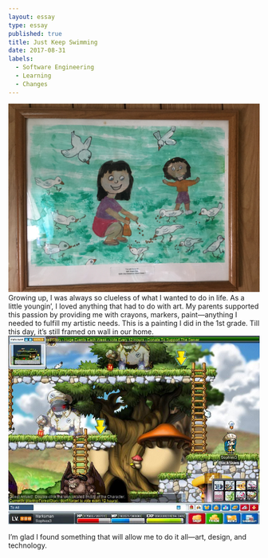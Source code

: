 ```yaml
---
layout: essay
type: essay
published: true
title: Just Keep Swimming
date: 2017-08-31
labels:
  - Software Engineering
  - Learning
  - Changes
---
```


<img class="ui medium left floated rounded image" src="../images/painting.JPG" width="600">
Growing up, I was always so clueless of what I wanted to do in life. As a little youngin’, I loved anything that had to do with art. My parents supported this passion by providing me with crayons, markers, paint—anything I needed to fulfill my artistic needs. This is a painting I did in the 1st grade. Till this day, it’s still framed on wall in our home.



<img class="ui medium right floated rounded image" src="../images/maplestory.JPG" width="600">

I’m glad I found something that will allow me to do it all—art, design, and technology. 
